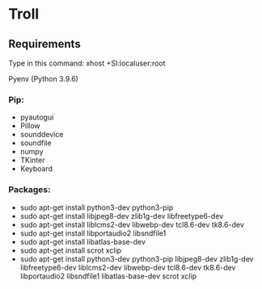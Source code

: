 # Troll

## Requirements

Type in this command: xhost +SI:localuser:root

Pyenv (Python 3.9.6)

### Pip:

- pyautogui
- Pillow
- sounddevice
- soundfile
- numpy
- TKinter
- Keyboard

### Packages:

- sudo apt-get install python3-dev python3-pip
- sudo apt-get install libjpeg8-dev zlib1g-dev libfreetype6-dev
- sudo apt-get install liblcms2-dev libwebp-dev tcl8.6-dev tk8.6-dev
- sudo apt-get install libportaudio2 libsndfile1
- sudo apt-get install libatlas-base-dev
- sudo apt-get install scrot xclip
- sudo apt-get install python3-dev python3-pip libjpeg8-dev zlib1g-dev libfreetype6-dev liblcms2-dev libwebp-dev tcl8.6-dev tk8.6-dev libportaudio2 libsndfile1 libatlas-base-dev scrot xclip


